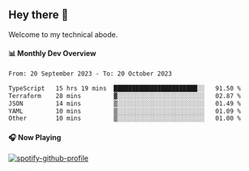 ## Hey there 👋

Welcome to my technical abode.

#### 📊 Monthly Dev Overview
<!--START_SECTION:waka-->

```txt
From: 20 September 2023 - To: 20 October 2023

TypeScript   15 hrs 19 mins  ███████████████████████░░   91.50 %
Terraform    28 mins         ▓░░░░░░░░░░░░░░░░░░░░░░░░   02.87 %
JSON         14 mins         ▒░░░░░░░░░░░░░░░░░░░░░░░░   01.49 %
YAML         10 mins         ▒░░░░░░░░░░░░░░░░░░░░░░░░   01.09 %
Other        10 mins         ▒░░░░░░░░░░░░░░░░░░░░░░░░   01.00 %
```

<!--END_SECTION:waka-->

#### 🎧 Now Playing

[![spotify-github-profile](https://spotify-github-profile.vercel.app/api/view?uid=james2mid&cover_image=true&theme=natemoo-re)](https://open.spotify.com/user/james2mid?si=2b3baf2b09cb499e)
